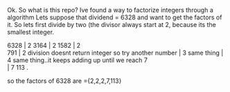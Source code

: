 Ok. So what is this repo? Ive found a way to factorize integers through a algorithm
Lets suppose that dividend = 6328 and want to get the factors of it.
So lets first divide by two (the divisor always start at 2, because its the smallest integer.

6328 | 2
       3164 | 2
       	     1582 | 2	
		   791 | 2 division doesnt return integer so try another number
		       | 3 same thing
		       | 4 same thing..it keeps adding up until we reach 7	  		
		       | 7 
		       	  113 .
		      
so the factors of 6328 are ={2,2,2,7,113}